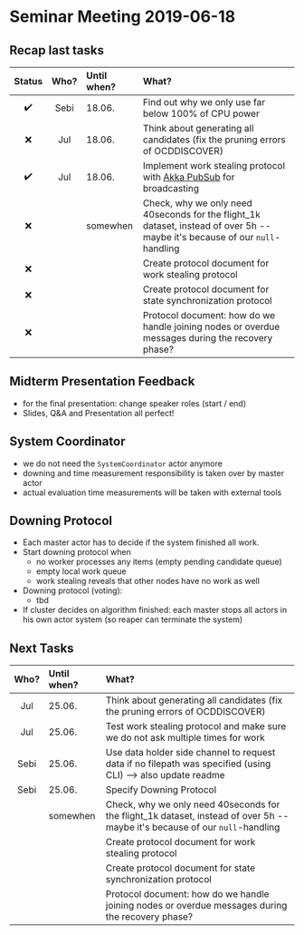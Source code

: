 # Seminar Meeting 2019-06-18

## Recap last tasks

| Status | Who?  | Until when?   | What? |
| :----: | :---: | :------------ | :---- |
| :heavy_check_mark: | Sebi | 18.06. | Find out why we only use far below 100% of CPU power |
| :x: | Jul | 18.06. | Think about generating all candidates (fix the pruning errors of OCDDISCOVER) |
| :heavy_check_mark: | Jul | 18.06. | Implement work stealing protocol with [Akka PubSub](https://doc.akka.io/docs/akka/current/distributed-pub-sub.html) for broadcasting |
| :x: |  | somewhen | Check, why we only need 40seconds for the flight_1k dataset, instead of over 5h -- maybe it's because of our `null`-handling |
| :x: |  |  | Create protocol document for work stealing protocol |
| :x: |  |  | Create protocol document for state synchronization protocol |
| :x: |  |  | Protocol document: how do we handle joining nodes or overdue messages during the recovery phase? |

## Midterm Presentation Feedback

- for the final presentation: change speaker roles (start / end)
- Slides, Q&A and Presentation all perfect!

## System Coordinator

- we do not need the `SystemCoordinator` actor anymore
- downing and time measurement responsibility is taken over by master actor
- actual evaluation time measurements will be taken with external tools

## Downing Protocol

- Each master actor has to decide if the system finished all work.
- Start downing protocol when
  - no worker processes any items (empty pending candidate queue)
  - empty local work queue
  - work stealing reveals that other nodes have no work as well
- Downing protocol (voting):
  - tbd
- If cluster decides on algorithm finished: each master stops all actors in his own actor system (so reaper can terminate the system)

## Next Tasks

| Who?  | Until when?   | What? |
| :---: | :------------ | :---- |
| Jul | 25.06. | Think about generating all candidates (fix the pruning errors of OCDDISCOVER) |
| Jul | 25.06. | Test work stealing protocol and make sure we do not ask multiple times for work |
| Sebi | 25.06. | Use data holder side channel to request data if no filepath was specified (using CLI) --> also update readme |
| Sebi | 25.06. | Specify Downing Protocol |
|  | somewhen | Check, why we only need 40seconds for the flight_1k dataset, instead of over 5h -- maybe it's because of our `null`-handling |
|  |  | Create protocol document for work stealing protocol |
|  |  | Create protocol document for state synchronization protocol |
|  |  | Protocol document: how do we handle joining nodes or overdue messages during the recovery phase? |
